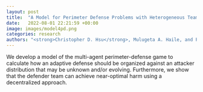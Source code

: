 ```yaml
---
layout: post
title:  "A Model for Perimeter Defense Problems with Heterogeneous Teams"
date:   2022-08-01 22:21:59 +00:00
image: images/model4pd.png
categories: research
authors: "<strong>Christopher D. Hsu</strong>, Mulugeta A. Haile, and Pratik Chaudhari"
---
```


We develop a model of the multi-agent perimeter-defense game to calculate how an adaptive defense should be organized against an attacker distribution that may be unknown and/or evolving. Furthermore, we show that the defender team can achieve near-optimal harm using a decentralized approach.
